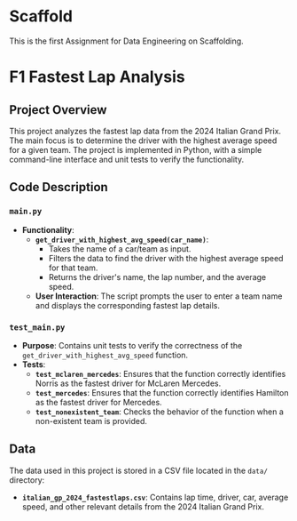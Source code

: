 # Scaffold
This is the first Assignment for Data Engineering on Scaffolding.

# F1 Fastest Lap Analysis

## Project Overview

This project analyzes the fastest lap data from the 2024 Italian Grand Prix. The main focus is to determine the driver with the highest average speed for a given team. The project is implemented in Python, with a simple command-line interface and unit tests to verify the functionality.


## Code Description

### `main.py`

- **Functionality**:
  - **`get_driver_with_highest_avg_speed(car_name)`**: 
    - Takes the name of a car/team as input.
    - Filters the data to find the driver with the highest average speed for that team.
    - Returns the driver's name, the lap number, and the average speed.
  - **User Interaction**: The script prompts the user to enter a team name and displays the corresponding fastest lap details.

### `test_main.py`

- **Purpose**: Contains unit tests to verify the correctness of the `get_driver_with_highest_avg_speed` function.
- **Tests**:
  - **`test_mclaren_mercedes`**: Ensures that the function correctly identifies Norris as the fastest driver for McLaren Mercedes.
  - **`test_mercedes`**: Ensures that the function correctly identifies Hamilton as the fastest driver for Mercedes.
  - **`test_nonexistent_team`**: Checks the behavior of the function when a non-existent team is provided.

## Data

The data used in this project is stored in a CSV file located in the `data/` directory:

- **`italian_gp_2024_fastestlaps.csv`**: Contains lap time, driver, car, average speed, and other relevant details from the 2024 Italian Grand Prix.

